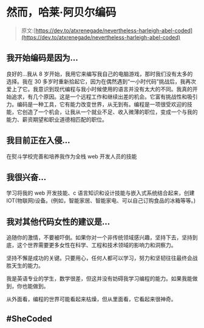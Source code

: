 # 然而，哈莱·阿贝尔编码

> 原文:[https://dev.to/atxrenegade/nevertheless-harleigh-abel-coded](https://dev.to/atxrenegade/nevertheless-harleigh-abel-coded)

## 我开始编码是因为...

良好的...我从 8 岁开始，我用它来编写我自己的电脑游戏，那时我们没有太多的选择。我在 30 多岁时重新拾起它，因为在偶然遇到“一小时代码”挑战后，我再次爱上了它。我意识到现代编程与我小时候使用的语言并没有太大的不同。我真的开始追求，有几个原因。这是一个远程工作和继续出差的机会。它富有挑战性和吸引力。编码是一种工具，它有能力改变世界，从无到有。编程是一项很受欢迎的技能，它创造了一个机会，让我从一个就业不足、收入微薄的职位，变成一个与我的能力、薪资期望和职业道德相匹配的职位。

## 我目前正在入侵...

在熨斗学校完善和培养我作为全栈 web 开发人员的技能

## 我很兴奋...

学习将我的 web 开发技能、c 语言知识和设计技能与嵌入式系统结合起来，创建 IOT(物联网)设备。(例如，智能家居、智能家电、可以自己订购食品的冰箱等等。)

## 我对其他代码女性的建议是...

追随你的激情，不要被吓倒。如果你对一个非传统领域感兴趣，坚持下去，坚持到底，这个世界需要更多女性在科学、工程和技术领域的影响力和洞察力。

坚持不懈是成功的关键。只要用心，任何人都可以学习，努力和坚韧往往最终会战胜天生的能力。

我是英语专业的学生，数学很差，但这并没有妨碍我学习编程的能力。如果我能做到，你也能做到。

从外面看，编程的世界可能看起来枯燥，但从里面看，它看起来很神奇。

## #SheCoded